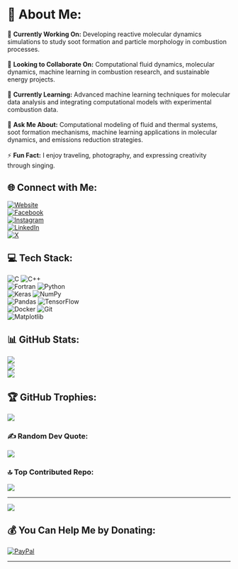 # 💫 About Me:
🔭 **Currently Working On:** Developing reactive molecular dynamics simulations to study soot formation and particle morphology in combustion processes.<br>  
👯 **Looking to Collaborate On:** Computational fluid dynamics, molecular dynamics, machine learning in combustion research, and sustainable energy projects.<br>  
🌱 **Currently Learning:** Advanced machine learning techniques for molecular data analysis and integrating computational models with experimental combustion data.<br>  
💬 **Ask Me About:** Computational modeling of fluid and thermal systems, soot formation mechanisms, machine learning applications in molecular dynamics, and emissions reduction strategies.<br>  
⚡ **Fun Fact:** I enjoy traveling, photography, and expressing creativity through singing.<br>  

## 🌐 Connect with Me:
[![Website](https://img.shields.io/badge/Website-%23FF5722.svg?logo=github&logoColor=white)](https://kmmukut.github.io)  
[![Facebook](https://img.shields.io/badge/Facebook-%231877F2.svg?logo=Facebook&logoColor=white)](https://facebook.com/kmmukut)  
[![Instagram](https://img.shields.io/badge/Instagram-%23E4405F.svg?logo=Instagram&logoColor=white)](https://instagram.com/kmmukut)  
[![LinkedIn](https://img.shields.io/badge/LinkedIn-%230077B5.svg?logo=linkedin&logoColor=white)](https://linkedin.com/in/kmmukut)  
[![X](https://img.shields.io/badge/X-black.svg?logo=X&logoColor=white)](https://x.com/kmmukut)  

## 💻 Tech Stack:
![C](https://img.shields.io/badge/c-%2300599C.svg?style=for-the-badge&logo=c&logoColor=white) ![C++](https://img.shields.io/badge/c++-%2300599C.svg?style=for-the-badge&logo=c%2B%2B&logoColor=white)  
![Fortran](https://img.shields.io/badge/Fortran-%23734F96.svg?style=for-the-badge&logo=fortran&logoColor=white) ![Python](https://img.shields.io/badge/python-3670A0?style=for-the-badge&logo=python&logoColor=ffdd54)  
![Keras](https://img.shields.io/badge/Keras-%23D00000.svg?style=for-the-badge&logo=Keras&logoColor=white) ![NumPy](https://img.shields.io/badge/numpy-%23013243.svg?style=for-the-badge&logo=numpy&logoColor=white)  
![Pandas](https://img.shields.io/badge/pandas-%23150458.svg?style=for-the-badge&logo=pandas&logoColor=white) ![TensorFlow](https://img.shields.io/badge/TensorFlow-%23FF6F00.svg?style=for-the-badge&logo=TensorFlow&logoColor=white)  
![Docker](https://img.shields.io/badge/docker-%230db7ed.svg?style=for-the-badge&logo=docker&logoColor=white) ![Git](https://img.shields.io/badge/git-%23F05033.svg?style=for-the-badge&logo=git&logoColor=white)  
![Matplotlib](https://img.shields.io/badge/Matplotlib-%23ffffff.svg?style=for-the-badge&logo=Matplotlib&logoColor=black)

## 📊 GitHub Stats:
![](https://github-readme-stats.vercel.app/api?username=kmmukut&theme=tokyonight&hide_border=false&include_all_commits=true&count_private=true)  
![](https://github-readme-streak-stats.herokuapp.com/?user=kmmukut&theme=tokyonight&hide_border=false)  
![](https://github-readme-stats.vercel.app/api/top-langs/?username=kmmukut&theme=tokyonight&hide_border=false&include_all_commits=true&count_private=true&layout=compact)

## 🏆 GitHub Trophies:
![](https://github-profile-trophy.vercel.app/?username=kmmukut&theme=tokyonight&no-frame=false&no-bg=false&margin-w=4)

### ✍️ Random Dev Quote:
![](https://quotes-github-readme.vercel.app/api?type=horizontal&theme=radical)

### 🔝 Top Contributed Repo:
![](https://github-contributor-stats.vercel.app/api?username=kmmukut&limit=5&theme=dark&combine_all_yearly_contributions=true)

---
[![](https://visitcount.itsvg.in/api?id=kmmukut&icon=0&color=8)](https://visitcount.itsvg.in)

## 💰 You Can Help Me by Donating:
[![PayPal](https://img.shields.io/badge/PayPal-00457C?style=for-the-badge&logo=paypal&logoColor=white)](https://paypal.me/kmmukut)

---
